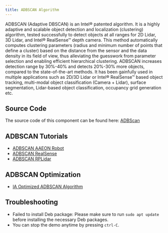 ```yaml
---
title: ADBSCAN Algorithm
---
```


ADBSCAN (Adaptive DBSCAN) is an Intel® patented algorithm. It is a
highly adaptive and scalable object detection and localization
(clustering) algorithm, tested successfully to detect objects at all
ranges for 2D Lidar, 3D Lidar, and Intel® RealSense™ depth camera. This
method automatically computes clustering parameters (radius and minimum
number of points that define a cluster) based on the distance from the
sensor and the data density in its field of view, thus alleviating the
guesswork from parameter selection and enabling efficient hierarchical
clustering. ADBSCAN increases detection range by 30%-40% and detects
20%-30% more objects, compared to the state-of-the-art methods. It has
been gainfully used in multiple applications such as 2D/3D Lidar or
Intel® RealSense™ based object tracking, multi-modal object
classification (Camera + Lidar), surface segmentation, Lidar-based
object classification, occupancy grid generation etc.

## Source Code

The source code of this component can be found here:
[ADBScan](https://github.com/open-edge-platform/edge-ai-suites/tree/main/robotics-ai-suite/components/adbscan)

## ADBSCAN Tutorials

- [ADBSCAN AAEON Robot](adbscan_aaeon_robot.md)
- [ADBSCAN RealSense](adbscan-realsense.md)
- [ADBSCAN RPLidar](adbscan-rplidar.md)

## ADBSCAN Optimization

- [IA Optimized ADBSCAN Algorithm](IA-optimized-adbscan-algorithm.md)

## Troubleshooting

- Failed to install Deb package: Please make sure to run
  `sudo apt update` before installing the necessary Deb packages.
- You can stop the demo anytime by pressing `ctrl-C`.

